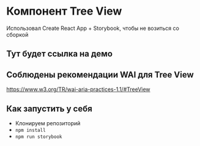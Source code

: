 # Компонент Tree View

Использовал Create React App + Storybook, чтобы не возиться со сборкой

## Тут будет ссылка на демо

## Соблюдены рекомендации WAI для Tree View
https://www.w3.org/TR/wai-aria-practices-1.1/#TreeView

## Как запустить у себя
- Клонируем репозиторий
- `npm install`
- `npm run storybook`